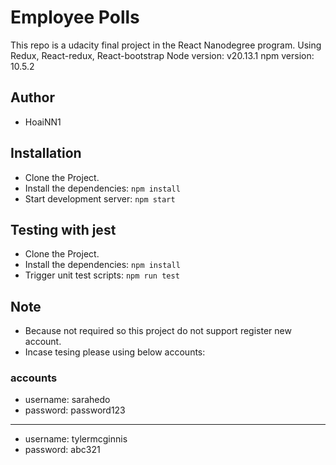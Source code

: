 # Employee Polls

This repo is a udacity final project in the React Nanodegree program.
Using Redux, React-redux, React-bootstrap
Node version: v20.13.1
npm version: 10.5.2

## Author
- HoaiNN1

## Installation

- Clone the Project.
- Install the dependencies: `npm install`
- Start development server: `npm start`

## Testing with jest

- Clone the Project.
- Install the dependencies: `npm install`
- Trigger unit test scripts: `npm run test`

## Note

- Because not required so this project do not support register new account.
- Incase tesing please using below accounts:

### accounts
- username: sarahedo
- password: password123

----------------

- username: tylermcginnis
- password: abc321

